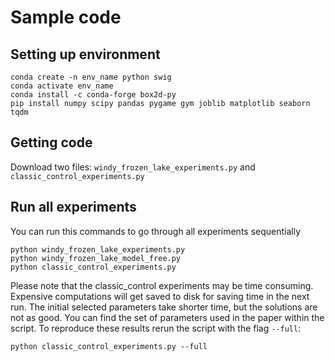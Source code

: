 # Sample code

## Setting up environment

```
conda create -n env_name python swig
conda activate env_name
conda install -c conda-forge box2d-py
pip install numpy scipy pandas pygame gym joblib matplotlib seaborn tqdm
```


## Getting code

Download two files: `windy_frozen_lake_experiments.py` and `classic_control_experiments.py`

## Run all experiments

You can run this commands to go through all experiments sequentially 
```
python windy_frozen_lake_experiments.py
python windy_frozen_lake_model_free.py
python classic_control_experiments.py
```

Please note that the classic_control experiments may be time consuming. Expensive computations will get saved to disk for saving time in the next run. The initial selected parameters take shorter time, but the solutions are not as good. You can find the set of parameters used in the paper within the script. To reproduce these results rerun the script with the flag `--full`:
```
python classic_control_experiments.py --full
```


